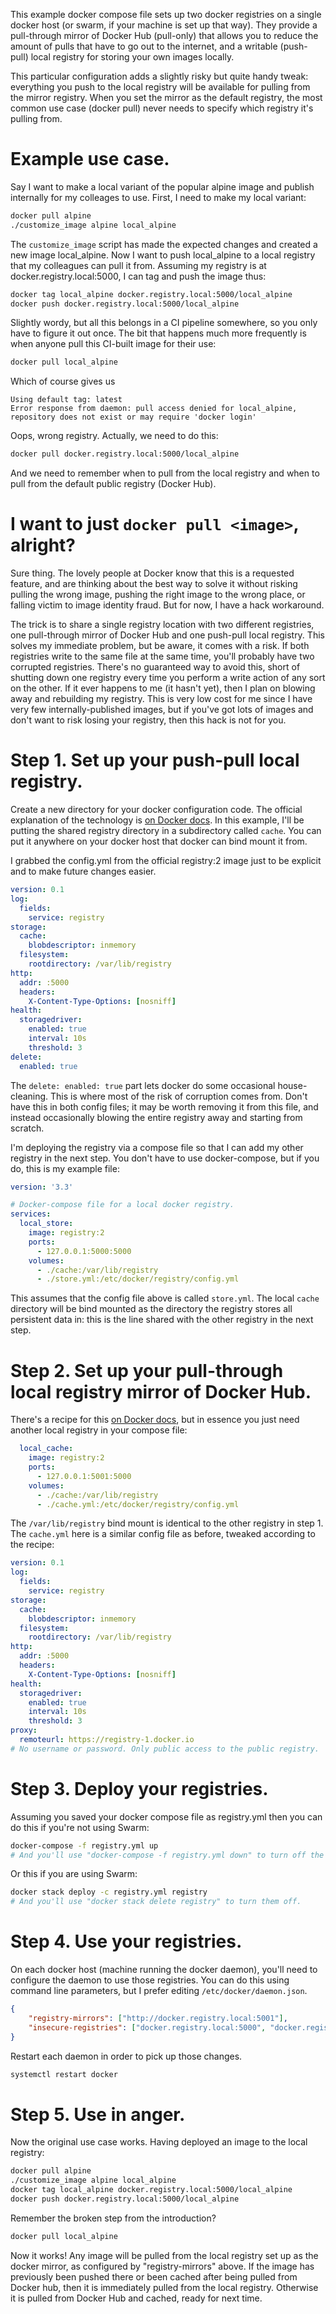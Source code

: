 This example docker compose file sets up two docker registries on a single docker host (or swarm, if your machine is set up that way). They provide a pull-through mirror of Docker Hub (pull-only) that allows you to reduce the amount of pulls that have to go out to the internet, and a writable (push-pull) local registry for storing your own images locally.

This particular configuration adds a slightly risky but quite handy tweak: everything you push to the local registry will be available for pulling from the mirror registry. When you set the mirror as the default registry, the most common use case (docker pull) never needs to specify which registry it's pulling from.

# Example use case.

Say I want to make a local variant of the popular alpine image and publish internally for my colleages to use. First, I need to make my local variant:

```sh
docker pull alpine
./customize_image alpine local_alpine
```

The `customize_image` script has made the expected changes and created a new image local_alpine. Now I want to push local_alpine to a local registry that my colleagues can pull it from. Assuming my registry is at docker.registry.local:5000, I can tag and push the image thus:

```sh
docker tag local_alpine docker.registry.local:5000/local_alpine
docker push docker.registry.local:5000/local_alpine
```

Slightly wordy, but all this belongs in a CI pipeline somewhere, so you only have to figure it out once. The bit that happens much more frequently is when anyone pull this CI-built image for their use:

```sh
docker pull local_alpine
```

Which of course gives us

```
Using default tag: latest
Error response from daemon: pull access denied for local_alpine, repository does not exist or may require 'docker login'
```

Oops, wrong registry. Actually, we need to do this:

```sh
docker pull docker.registry.local:5000/local_alpine
```

And we need to remember when to pull from the local registry and when to pull from the default public registry (Docker Hub).

# I want to just `docker pull <image>`, alright?

Sure thing. The lovely people at Docker know that this is a requested feature, and are thinking about the best way to solve it without risking pulling the wrong image, pushing the right image to the wrong place, or falling victim to image identity fraud. But for now, I have a hack workaround.

The trick is to share a single registry location with two different registries, one pull-through mirror of Docker Hub and one push-pull local registry. This solves my immediate problem, but be aware, it comes with a risk. If both registries write to the same file at the same time, you'll probably have two corrupted registries. There's no guaranteed way to avoid this, short of shutting down one registry every time you perform a write action of any sort on the other. If it ever happens to me (it hasn't yet), then I plan on blowing away and rebuilding my registry. This is very low cost for me since I have very few internally-published images, but if you've got lots of images and don't want to risk losing your registry, then this hack is not for you.


# Step 1. Set up your push-pull local registry.

Create a new directory for your docker configuration code. The official explanation of the technology is [on Docker docs](https://docs.docker.com/registry/deploying/). In this example, I'll be putting the shared registry directory in a subdirectory called `cache`. You can put it anywhere on your docker host that docker can bind mount it from.

I grabbed the config.yml from the official registry:2 image just to be explicit and to make future changes easier.

```yaml
version: 0.1
log:
  fields:
    service: registry
storage:
  cache:
    blobdescriptor: inmemory
  filesystem:
    rootdirectory: /var/lib/registry
http:
  addr: :5000
  headers:
    X-Content-Type-Options: [nosniff]
health:
  storagedriver:
    enabled: true
    interval: 10s
    threshold: 3
delete:
  enabled: true
```
The `delete: enabled: true` part lets docker do some occasional house-cleaning. This is where most of the risk of corruption comes from. Don't have this in both config files; it may be worth removing it from this file, and instead occasionally blowing the entire registry away and starting from scratch.

I'm deploying the registry via a compose file so that I can add my other registry in the next step. You don't have to use docker-compose, but if you do, this is my example file:

```yaml
version: '3.3'

# Docker-compose file for a local docker registry.
services:
  local_store:
    image: registry:2
    ports:
      - 127.0.0.1:5000:5000
    volumes:
      - ./cache:/var/lib/registry
      - ./store.yml:/etc/docker/registry/config.yml
```
This assumes that the config file above is called `store.yml`. The local `cache` directory will be bind mounted as the directory the registry stores all persistent data in: this is the line shared with the other registry in the next step.

# Step 2. Set up your pull-through local registry mirror of Docker Hub.

There's a recipe for this [on Docker docs](https://docs.docker.com/registry/recipes/mirror/), but in essence you just need another local registry in your compose file:

```yaml
  local_cache:
    image: registry:2
    ports:
      - 127.0.0.1:5001:5000
    volumes:
      - ./cache:/var/lib/registry
      - ./cache.yml:/etc/docker/registry/config.yml
```
The `/var/lib/registry` bind mount is identical to the other registry in step 1. The `cache.yml` here is a similar config file as before, tweaked according to the recipe:

```yaml
version: 0.1
log:
  fields:
    service: registry
storage:
  cache:
    blobdescriptor: inmemory
  filesystem:
    rootdirectory: /var/lib/registry
http:
  addr: :5000
  headers:
    X-Content-Type-Options: [nosniff]
health:
  storagedriver:
    enabled: true
    interval: 10s
    threshold: 3
proxy:
  remoteurl: https://registry-1.docker.io
# No username or password. Only public access to the public registry.
```

# Step 3. Deploy your registries.

Assuming you saved your docker compose file as registry.yml then you can do this if you're not using Swarm:

```sh
docker-compose -f registry.yml up
# And you'll use "docker-compose -f registry.yml down" to turn off the registries, if you need to.
```

Or this if you are using Swarm:

```sh
docker stack deploy -c registry.yml registry
# And you'll use "docker stack delete registry" to turn them off.
```

# Step 4. Use your registries.

On each docker host (machine running the docker daemon), you'll need to configure the daemon to use those registries. You can do this using command line parameters, but I prefer editing `/etc/docker/daemon.json`.

```json
{
    "registry-mirrors": ["http://docker.registry.local:5001"],
    "insecure-registries": ["docker.registry.local:5000", "docker.registry.local:5001"]
}
```

Restart each daemon in order to pick up those changes.

```sh
systemctl restart docker
```

# Step 5. Use in anger.

Now the original use case works. Having deployed an image to the local registry:

```sh
docker pull alpine
./customize_image alpine local_alpine
docker tag local_alpine docker.registry.local:5000/local_alpine
docker push docker.registry.local:5000/local_alpine
```

Remember the broken step from the introduction?

```sh
docker pull local_alpine
```

Now it works! Any image will be pulled from the local registry set up as the docker mirror, as configured by "registry-mirrors" above. If the image has previously been pushed there or been cached after being pulled from Docker hub, then it is immediately pulled from the local registry. Otherwise it is pulled from Docker Hub and cached, ready for next time. 
